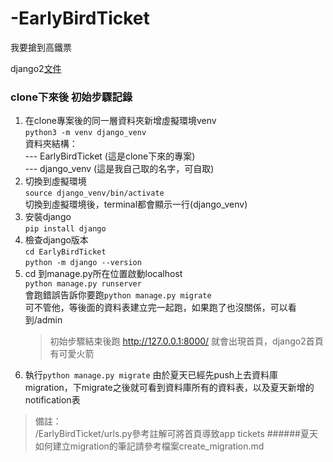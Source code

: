 # -EarlyBirdTicket
我要搶到高鐵票  

django2[文件](https://docs.djangoproject.com/en/2.0/intro/tutorial01/)
### clone下來後 初始步驟記錄
1. 在clone專案後的同一層資料夾新增虛擬環境venv  
````python3 -m venv django_venv````  
資料夾結構：  
\--- EarlyBirdTicket (這是clone下來的專案)  
\--- django_venv (這是我自己取的名字，可自取)  
2. 切換到虛擬環境  
```source django_venv/bin/activate```  
切換到虛擬環境後，terminal都會顯示一行(django_venv)
3. 安裝django  
```pip install django```  
4. 檢查django版本  
```cd EarlyBirdTicket```  
```python -m django --version```
5. cd 到manage.py所在位置啟動localhost  
```python manage.py runserver```  
會跑錯誤告訴你要跑```python manage.py migrate```  
可不管他，等後面的資料表建立完一起跑，如果跑了也沒關係，可以看到/admin  
    > 初始步驟結束後跑 http://127.0.0.1:8000/ 就會出現首頁，django2首頁有可愛火箭
6. 執行```python manage.py migrate```
由於夏天已經先push上去資料庫migration，下migrate之後就可看到資料庫所有的資料表，以及夏天新增的notification表
> 備註：  
> /EarlyBirdTicket/urls.py參考註解可將首頁導致app tickets
######夏天如何建立migration的筆記請參考檔案create_migration.md
